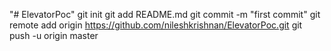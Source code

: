 "# ElevatorPoc"  git init git add README.md git commit -m "first commit" git remote add origin https://github.com/nileshkrishnan/ElevatorPoc.git git push -u origin master
